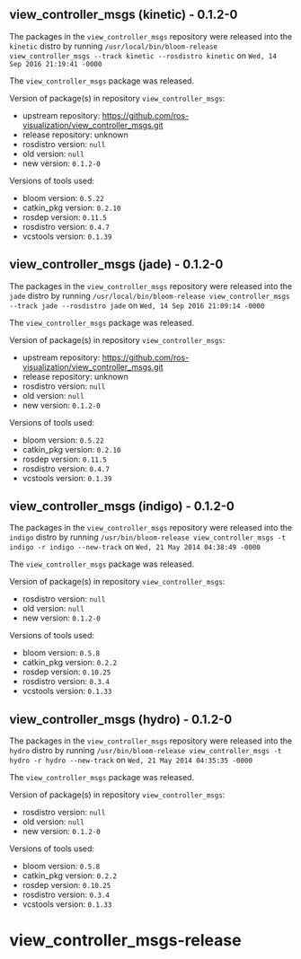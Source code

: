 ## view_controller_msgs (kinetic) - 0.1.2-0

The packages in the `view_controller_msgs` repository were released into the `kinetic` distro by running `/usr/local/bin/bloom-release view_controller_msgs --track kinetic --rosdistro kinetic` on `Wed, 14 Sep 2016 21:19:41 -0000`

The `view_controller_msgs` package was released.

Version of package(s) in repository `view_controller_msgs`:

- upstream repository: https://github.com/ros-visualization/view_controller_msgs.git
- release repository: unknown
- rosdistro version: `null`
- old version: `null`
- new version: `0.1.2-0`

Versions of tools used:

- bloom version: `0.5.22`
- catkin_pkg version: `0.2.10`
- rosdep version: `0.11.5`
- rosdistro version: `0.4.7`
- vcstools version: `0.1.39`


## view_controller_msgs (jade) - 0.1.2-0

The packages in the `view_controller_msgs` repository were released into the `jade` distro by running `/usr/local/bin/bloom-release view_controller_msgs --track jade --rosdistro jade` on `Wed, 14 Sep 2016 21:09:14 -0000`

The `view_controller_msgs` package was released.

Version of package(s) in repository `view_controller_msgs`:

- upstream repository: https://github.com/ros-visualization/view_controller_msgs.git
- release repository: unknown
- rosdistro version: `null`
- old version: `null`
- new version: `0.1.2-0`

Versions of tools used:

- bloom version: `0.5.22`
- catkin_pkg version: `0.2.10`
- rosdep version: `0.11.5`
- rosdistro version: `0.4.7`
- vcstools version: `0.1.39`


## view_controller_msgs (indigo) - 0.1.2-0

The packages in the `view_controller_msgs` repository were released into the `indigo` distro by running `/usr/bin/bloom-release view_controller_msgs -t indigo -r indigo --new-track` on `Wed, 21 May 2014 04:38:49 -0000`

The `view_controller_msgs` package was released.

Version of package(s) in repository `view_controller_msgs`:
- rosdistro version: `null`
- old version: `null`
- new version: `0.1.2-0`

Versions of tools used:
- bloom version: `0.5.8`
- catkin_pkg version: `0.2.2`
- rosdep version: `0.10.25`
- rosdistro version: `0.3.4`
- vcstools version: `0.1.33`


## view_controller_msgs (hydro) - 0.1.2-0

The packages in the `view_controller_msgs` repository were released into the `hydro` distro by running `/usr/bin/bloom-release view_controller_msgs -t hydro -r hydro --new-track` on `Wed, 21 May 2014 04:35:35 -0000`

The `view_controller_msgs` package was released.

Version of package(s) in repository `view_controller_msgs`:
- rosdistro version: `null`
- old version: `null`
- new version: `0.1.2-0`

Versions of tools used:
- bloom version: `0.5.8`
- catkin_pkg version: `0.2.2`
- rosdep version: `0.10.25`
- rosdistro version: `0.3.4`
- vcstools version: `0.1.33`


view_controller_msgs-release
============================
